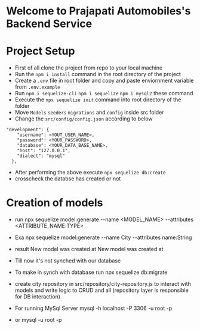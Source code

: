 # Welcome to Prajapati Automobiles's Backend Service

# Project Setup
- First of all clone the project from repo to your local machine
- Run the `npm i install` command in the root directory of the project
- Create a `.env` file in root folder and copy and paste enviornment variable from `.env.example`
- Run `npm i sequelize-cli` `npm i sequelize` `npm i mysql2` these command
- Execute the `npx sequelize init` command into root directory of the folder
- Move `Models` `seeders` `migrations` and `config` inside src folder
- Change the `src/config/config.json` according to below

``` 
"development": {
    "username": <YOUT_USER_NAME>,
    "password": <YOUR_PASSWORD>,
    "database": <YOUR_DATA_BASE_NAME>,
    "host": "127.0.0.1",
    "dialect": "mysql"
  },
```

- After performing the above execute `npx sequelize db:create`
- crosscheck the databse has created or not



# Creation of models
- run npx sequelize model:generate --name <MODEL_NAME> --attributes     <ATTRIBUTE_NAME:TYPE>

- Exa npx sequelize model:generate --name City --attributes name:String

- result New model was created at <ROOT> New model was created at <ROOT>

- Till now it's not synched with our database

- To make in synch with database run npx sequelize db:migrate

- create city repository in src/repository/city-repository.js to interact with models and write logic to CRUD and all (repository layer is responsible for DB interaction)

- For running MySql Server mysql -h localhost -P 3306 -u root -p

- or mysql -u root -p
